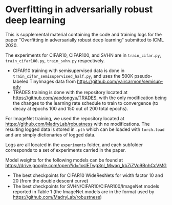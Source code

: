 # Overfitting in adversarially robust deep learning

This is supplemental material containing the code and training logs for the paper "Overfitting in adversarially robust deep learning" submitted to ICML 2020. 

The experiments for CIFAR10, CIFAR100, and SVHN are in `train_cifar.py`, `train_cifar100.py`, `train_svhn.py` respectively. 
+ CIFAR10 training with semisupervised data is done in `train_cifar_semisupervised_half.py`, and uses the 500K pseudo-labeled TinyImages data from <https://github.com/yaircarmon/semisup-adv>
+ TRADES training is done with the repository located at <https://github.com/yaodongyu/TRADES>, with the only modification being the changes to the learning rate schedule to train to convergence (to decay at epochs 100 and 150 out of 200 total epochs). 

For ImageNet training, we used the repository located at <https://github.com/MadryLab/robustness> with no modifications. The resulting logged data is stored in `.pth` which can be loaded with `torch.load` and are simply dictionaries of logged data. 

Logs are all located in the `experiments` folder, and each subfolder corresponds to a set of experiments carried in the paper. 

Model weights for the following models can be found at <https://drive.google.com/open?id=1xslETwg3nl_Mwaq_kbZiZVo9BnhCcVMG>
+ The best checkpoints for CIFAR10 WideResNets for width factor 10 and 20 (from the double descent curve)
+ The best checkpoints for SVHN/CIFAR10/CIFAR100/ImageNet models reported in Table 1 (the ImageNet models are in the format used by <https://github.com/MadryLab/robustness>)

